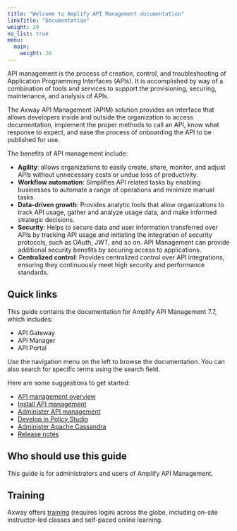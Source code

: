 ```yaml
---
title: "Welcome to Amplify API Management documentation"
linkTitle: "Documentation"
weight: 20
no_list: true
menu:
  main:
    weight: 20
---
```


API management is the process of creation, control, and troubleshooting of Application Programming Interfaces (APIs). It is accomplished by way of a combination of tools and services to support the provisioning, securing, maintenance, and analysis of APIs.

The Axway API Management (APIM) solution provides an interface that allows developers inside and outside the organization to access documentation, implement the proper methods to call an API, know what response to expect, and ease the process of onboarding the API to be published for use.

The benefits of API management include:

* **Agility**: allows organizations to easily create, share, monitor, and adjust APIs without unnecessary costs or undue loss of productivity.
* **Workflow automation**: Simplifies API related tasks by enabling businesses to automate a range of operations and minimize manual tasks.
* **Data-driven growth**: Provides analytic tools that allow organizations to track API usage, gather and analyze usage data, and make informed strategic decisions.
* **Security**: Helps to secure data and user information transferred over APIs by tracking API usage and initiating the integration of security protocols, such as OAuth, JWT, and so on. API Management can provide additional security benefits by securing access to applications.
* **Centralized control**: Provides centralized control over API integrations, ensuring they continuously meet high security and performance standards.

## Quick links

This guide contains the documentation for Amplify API Management 7.7, which includes:

* API Gateway
* API Manager
* API Portal

Use the navigation menu on the left to browse the documentation. You can also search for specific terms using the search field.

Here are some suggestions to get started:

* [API management overview](/docs/api_mgmt_overview/)
* [Install API management](/docs/apim_installation/)
* [Administer API management](/docs/apim_administration/)
* [Develop in Policy Studio](/docs/apim_policydev/)
* [Administer Apache Cassandra](/docs/cass_admin/)
* [Release notes](/docs/apim_relnotes/)

## Who should use this guide

This guide is for administrators and users of Amplify API Management.

## Training

Axway offers [training](https://university.axway.com/learn) (requires login) across the globe, including on-site instructor-led classes and self-paced online learning.
